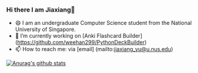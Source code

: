 ### Hi there I am Jiaxiang👋

<!--
**litone01/litone01** is a ✨ _special_ ✨ repository because its `README.md` (this file) appears on your GitHub profile.

Here are some ideas to get you started:

- 🔭 I’m currently working on ...
- 🌱 I’m currently learning ...
- 👯 I’m looking to collaborate on ...
- 🤔 I’m looking for help with ...
- 💬 Ask me about ...
- 📫 How to reach me: ...
- 😄 Pronouns: ...
- ⚡ Fun fact: ...
-->
- 😄 I am an undergraduate Computer Science student from the National University of Singapore. 
- 🔭 I’m currently working on [Anki Flashcard Builder] (https://github.com/weehan299/PythonDeckBuilder)
- 📫 How to reach me: via [email] (mailto:jiaxiang_yu@u.nus.edu)

[![Anurag's github stats](https://github-readme-stats.vercel.app/api?username=litone01)](https://github.com/anuraghazra/github-readme-stats)
